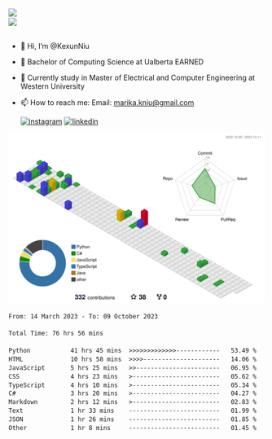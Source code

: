 <a href="https://github.com/anuraghazra/github-readme-stats">
  <img align="center" src="https://github-readme-stats.vercel.app/api?username=KexunNiu&show_icons=true" />
</a>
</br>
<a href="https://github.com/anuraghazra/github-readme-stats">
  <img align="center" src="https://github-readme-stats.vercel.app/api/top-langs/?username=KexunNiu" />
</a>

</br>
</br>

- 👋 Hi, I’m @KexunNiu
- 👀 Bachelor of Computing Science at Ualberta EARNED
- 🌱 Currently study in Master of Electrical and Computer Engineering at Western University
- 📫 How to reach me: Email: marika.kniu@gmail.com
  
  [![instagram](https://github.com/shikhar1020jais1/Git-Social/blob/master/Icons/Instagram1.png (Instagram))][1] [![linkedin](https://github.com/shikhar1020jais1/Git-Social/blob/master/Icons/LinkedIn1.png (LinkedIn))][2]

<!-- To Link your profile to the media buttons -->

[1]: https://www.instagram.com/barryn719_
[2]: https://www.linkedin.com/in/kexun-niu



![](./profile-3d-contrib/profile-gitblock.svg)

<!--START_SECTION:waka-->

```txt
From: 14 March 2023 - To: 09 October 2023

Total Time: 76 hrs 56 mins

Python           41 hrs 45 mins  >>>>>>>>>>>>>------------   53.49 %
HTML             10 hrs 58 mins  >>>>---------------------   14.06 %
JavaScript       5 hrs 25 mins   >>-----------------------   06.95 %
CSS              4 hrs 23 mins   >------------------------   05.62 %
TypeScript       4 hrs 10 mins   >------------------------   05.34 %
C#               3 hrs 20 mins   >------------------------   04.27 %
Markdown         2 hrs 12 mins   >------------------------   02.83 %
Text             1 hr 33 mins    -------------------------   01.99 %
JSON             1 hr 26 mins    -------------------------   01.85 %
Other            1 hr 8 mins     -------------------------   01.45 %
```

<!--END_SECTION:waka-->

